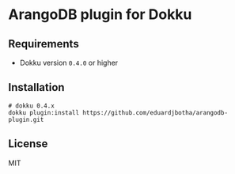 ArangoDB plugin for Dokku
======================================

Requirements
------------
* Dokku version `0.4.0` or higher

Installation
-----------
```
# dokku 0.4.x
dokku plugin:install https://github.com/eduardjbotha/arangodb-plugin.git
```

## License

MIT
